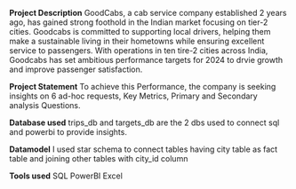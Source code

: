 **Project Description**
  GoodCabs, a cab service company established 2 years ago, has gained strong foothold in the Indian market focusing on tier-2 cities.
  Goodcabs is committed to supporting local drivers, helping them make a sustainable living in their hometowns while ensuring excellent service to passengers.
  With operations in ten tire-2 cities across India, Goodcabs has set ambitious performance targets for 2024 to drvie growth and improve passenger satisfaction.

**Project Statement**
  To achieve this Performance, the company is seeking insights on 6 ad-hoc requests, Key Metrics, Primary and Secondary analysis Questions.

**Database used**
 trips_db and targets_db are the 2 dbs used to connect sql and powerbi to provide insights.

**Datamodel**
   I used star schema to connect tables having city table as fact table and joining other tables with city_id column
   
**Tools used**
  SQL
  PowerBI
  Excel






  
